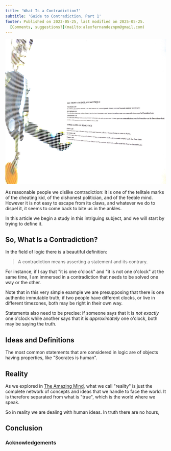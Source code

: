 ```yaml
---
title: 'What Is a Contradiction?'
subtitle: 'Guide to Contradiction, Part 1'
footer: Published on 2023-05-25, last modified on 2025-05-25.
  [Comments, suggestions?](mailto:alexfernandeznpm@gmail.com)
---
```


![The three laws of Robotics. [Source](https://commons.wikimedia.org/wiki/File:Paris-P1090119.jpg).](pics/ethics-laws.jpg "A depiction of a robot in the background; in the foreground the text of the three laws of Robotics.")

As reasonable people we dislike contradiction:
it is one of the telltale marks of the cheating kid,
of the dishonest politician,
and of the feeble mind.
However it is not easy to escape from its claws,
and whatever we do to dispel it,
it seems to come back to bite us in the ankles.

In this article we begin a study in this intriguing subject,
and we will start by trying to define it.

## So, What Is a Contradiction?

In the field of logic there is a beautiful definition:

> A contradiction means asserting a statement and its contrary.

For instance, if I say that "it is one o'clock" and "it is not one o'clock" at the same time,
I am immersed in a contradiction that needs to be solved one way or the other.

Note that in this very simple example we are presupposing that there is one authentic immutable truth;
if two people have different clocks, or live in different timezones,
both may be right in their own way.

Statements also need to be precise:
if someone says that it is _not exactly_ one o'clock
while another says that it is _approximately_ one o'clock,
both may be saying the truth.

## Ideas and Definitions

The most common statements that are considered in logic are of objects having properties,
like "Socrates is human".

## Reality

As we explored in [The Amazing Mind](/2016/the-amazing-mind),
what we call "reality" is just the complete network of concepts and ideas that we handle to face the world.
It is therefore separated from what is "true",
which is the world where we speak.

So in reality we are dealing with human ideas.
In truth there are no hours,

## Conclusion



### Acknowledgements


